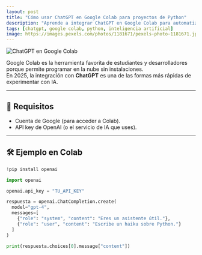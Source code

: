 ```yaml
---
layout: post
title: "Cómo usar ChatGPT en Google Colab para proyectos de Python"
description: "Aprende a integrar ChatGPT en Google Colab para automatizar tareas, programar más rápido y experimentar con IA."
tags: [chatgpt, google colab, python, inteligencia artificial]
image: https://images.pexels.com/photos/1181671/pexels-photo-1181671.jpeg
---
```


![ChatGPT en Google Colab](https://images.pexels.com/photos/1181671/pexels-photo-1181671.jpeg)

Google Colab es la herramienta favorita de estudiantes y desarrolladores porque permite programar en la nube sin instalaciones.  
En 2025, la integración con **ChatGPT** es una de las formas más rápidas de experimentar con IA.

---

## 🔧 Requisitos
- Cuenta de Google (para acceder a Colab).  
- API key de OpenAI (o el servicio de IA que uses).  

---

## 🛠️ Ejemplo en Colab
```python
!pip install openai

import openai

openai.api_key = "TU_API_KEY"

respuesta = openai.ChatCompletion.create(
  model="gpt-4",
  messages=[
    {"role": "system", "content": "Eres un asistente útil."},
    {"role": "user", "content": "Escribe un haiku sobre Python."}
  ]
)

print(respuesta.choices[0].message["content"])
